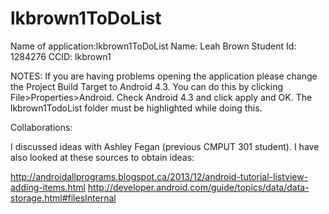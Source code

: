 lkbrown1ToDoList
================
Name of application:lkbrown1ToDoList 
Name: Leah Brown
Student Id: 1284276
CCID: lkbrown1

NOTES:
If you are having problems opening the application please change the Project Build Target to Android 4.3. You can do this by clicking File>Properties>Android. Check Android 4.3 and click apply and OK. The lkbrown1TodoList folder must be highlighted while doing this.


Collaborations:

I discussed ideas with Ashley Fegan (previous CMPUT 301 student). I have also looked at these sources to obtain ideas:


http://androidallprograms.blogspot.ca/2013/12/android-tutorial-listview-adding-items.html
http://developer.android.com/guide/topics/data/data-storage.html#filesInternal
